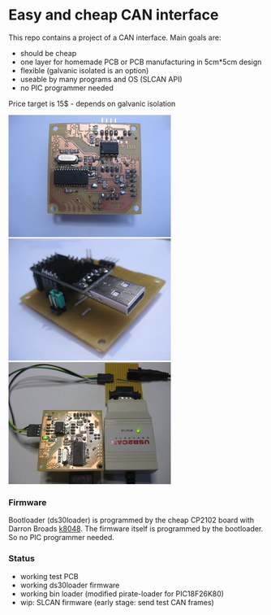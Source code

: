 Easy and cheap CAN interface
============================

This repo contains a project of a CAN interface. Main goals are:
- should be cheap
- one layer for homemade PCB or PCB manufacturing in 5cm\*5cm design
- flexible (galvanic isolated is an option)
- useable by many programs and OS (SLCAN API)
- no PIC programmer needed

Price target is 15$ - depends on galvanic isolation 

![alt text](https://github.com/GBert/EasyCAN/blob/master/pictures/easy_can_board_front_t.jpg "PCB front")
![alt text](https://github.com/GBert/EasyCAN/blob/master/pictures/easy_can_board_back_t.jpg "PCB front")
![alt text](https://github.com/GBert/EasyCAN/blob/master/pictures/easy_can-test_setup_t.jpg "PCB front")


### Firmware

Bootloader (ds30loader) is programmed by the cheap CP2102 board with Darron Broads [k8048](http://dev.kewl.org/k8048/Doc/). The
firmware itself is programmed by the bootloader. So no PIC programmer needed.

### Status

- working test PCB
- working ds30loader firmware
- working bin loader (modified pirate-loader for PIC18F26K80)
- wip: SLCAN firmware (early stage: send test CAN frames)

